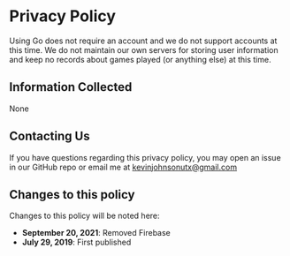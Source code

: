 # Privacy Policy

Using Go does not require an account and we do not support accounts at this time. We do not maintain our own servers for storing user information and keep no records about games played (or anything else) at this time.

## Information Collected

None

## Contacting Us

If you have questions regarding this privacy policy, you may open an issue in our GitHub repo or email me at kevinjohnsonutx@gmail.com

## Changes to this policy

Changes to this policy will be noted here:

- **September 20, 2021**: Removed Firebase
- **July 29, 2019**: First published
